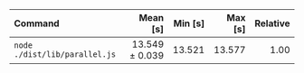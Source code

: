 | Command | Mean [s] | Min [s] | Max [s] | Relative |
|:---|---:|---:|---:|---:|
| `node ./dist/lib/parallel.js` | 13.549 ± 0.039 | 13.521 | 13.577 | 1.00 |
